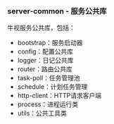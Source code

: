 ### server-common - 服务公共库

牛视服务公共库，包括：
 - bootstrap：服务启动器
 - config：配置公共库
 - logger：日记公共库
 - router：路由公共库
 - task-poll：任务管理池
 - schedule：计划任务管理
 - http-client：HTTP请求客户端
 - process：进程运行类
 - utils：公共工具类